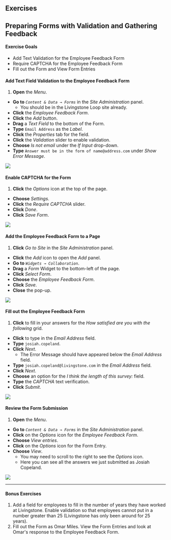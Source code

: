 <h2 class="exercise">Exercises</h2>

## Preparing Forms with Validation and Gathering Feedback

<div class="ahead">
<h4>Exercise Goals</h4>
<ul>
    <li>Add Text Validation for the Employee Feedback Form</li>
    <li>Require CAPTCHA for the Employee Feedback Form</li>
    <li>Fill out the Form and View Form Entries</li>
</ul>
</div>

#### Add Text Field Validation to the Employee Feedback Form
1. **Open** the _Menu_.
* **Go to** _`Content & Data → Forms`_  in the _Site Administration_ panel.
	* You should be in the Livingstone Loop site already.
* **Click** the _Employee Feedback Form_. 
* **Click** the _Add_ button.
* **Drag** a _Text Field_ to the bottom of the Form.
* **Type** `Email Address` as the _Label_.
* **Click** the _Properties_ tab for the field.
* **Click** the _Validation_ slider to enable validation.
* **Choose** _Is not email_ under the _If Input_ drop-down.
* **Type** `Answer must be in the form of name@address.com` under _Show Error Message_.

<img src="../images/field-valid.png" style="max-height:20%;" />

#### Enable CAPTCHA for the Form
1. **Click** the _Options_ icon at the top of the page.
* **Choose** _Settings_.
* **Click** the _Require CAPTCHA_ slider.
* **Click** _Done_.
* **Click** _Save Form_.

<img src="../images/require-captcha.png" style="max-height:50%;" />

#### Add the Employee Feedback Form to a Page
1. **Click** _Go to Site_ in the _Site Administration_ panel.
* **Click** the _Add_ icon to open the _Add_ panel.
* **Go to** _`Widgets → Collaboration`_.
* **Drag** a _Form_ Widget to the bottom-left of the page.
* **Click** _Select Form_.
* **Choose** the _Employee Feedback Form_.
* **Click** _Save_.
* **Close** the pop-up.

<img src="../images/form-on-page.png" style="max-height:30%;" />

#### Fill out the Employee Feedback Form
1. **Click** to fill in your answers for the _How satisfied are you with the following_ grid. 
* **Click** to type in the _Email Address_ field.
* **Type** `josiah.copeland`.
* **Click** _Next_.
	* The Error Message should have appeared below the _Email Address_ field.
* **Type** `josiah.copeland@livingstone.com` in the _Email Address_ field.
* **Click** _Next_.
* **Choose** an option for the _I think the length of this survey:_ field.
* **Type** the _CAPTCHA_ text verification.
* **Click** _Submit_.

<img src="../images/survey-completed.png" style="max-height:35%;" />

#### Review the Form Submission
1. **Open** the _Menu_.
* **Go to** _`Content & Data → Forms`_ in the _Site Administration_ panel.
* **Click** on the _Options_ icon for the _Employee Feedback Form_.
* **Choose** _View entries_.
* **Click** on the _Options_ icon for the Form Entry.
* **Choose** _View_.
    * You may need to scroll to the right to see the _Options_ icon.
	* Here you can see all the answers we just submitted as Josiah Copeland.

<img src="../images/form-entries.png" style="max-height:50%;" />

---

#### Bonus Exercises
1. Add a field for employees to fill in the number of years they have worked at Livingstone. Enable validation so that employees cannot put in a number greater than 25 (Livingstone has only been around for 25 years).
2. Fill out the Form as Omar Miles. View the Form Entries and look at Omar's response to the Employee Feedback Form.
